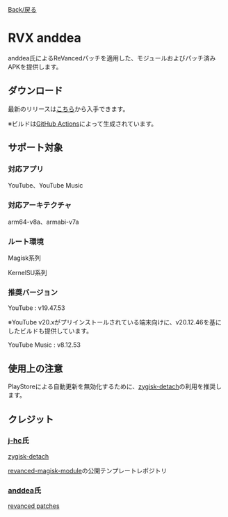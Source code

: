 [Back/戻る](https://github.com/Sanka1610/RVX-anddea)

# RVX anddea

anddea氏によるReVancedパッチを適用した、モジュールおよびパッチ済みAPKを提供します。

## ダウンロード

最新のリリースは[こちら](https://github.com/Sanka1610/RVX-anddea/releases/)から入手できます。

※ビルドは[GitHub Actions](https://github.com/Sanka1610/RVX-anddea/actions/workflows/build.yml)によって生成されています。

## サポート対象

### 対応アプリ

YouTube、YouTube Music

### 対応アーキテクチャ

arm64-v8a、armabi-v7a

### ルート環境

Magisk系列

KernelSU系列

### 推奨バージョン

YouTube : v19.47.53

※YouTube v20.xがプリインストールされている端末向けに、v20.12.46を基にしたビルドも提供しています。

YouTube Music : v8.12.53


## 使用上の注意

PlayStoreによる自動更新を無効化するために、[zygisk-detach](https://github.com/j-hc/zygisk-detach)の利用を推奨します。

## クレジット

### [**j-hc**](https://github.com/j-hc)氏

[zygisk-detach](https://github.com/j-hc/zygisk-detach)

[revanced-magisk-module](https://github.com/j-hc/revanced-magisk-module)の公開テンプレートレポジトリ

### [**anddea**](https://github.com/anddea)氏

[revanced patches](https://github.com/anddea/revanced-patches)
